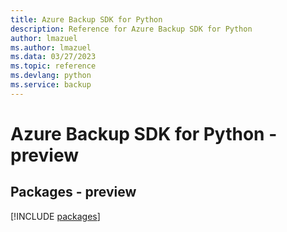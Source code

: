 ```yaml
---
title: Azure Backup SDK for Python
description: Reference for Azure Backup SDK for Python
author: lmazuel
ms.author: lmazuel
ms.data: 03/27/2023
ms.topic: reference
ms.devlang: python
ms.service: backup
---
```

# Azure Backup SDK for Python - preview
## Packages - preview
[!INCLUDE [packages](backup-index.md)]